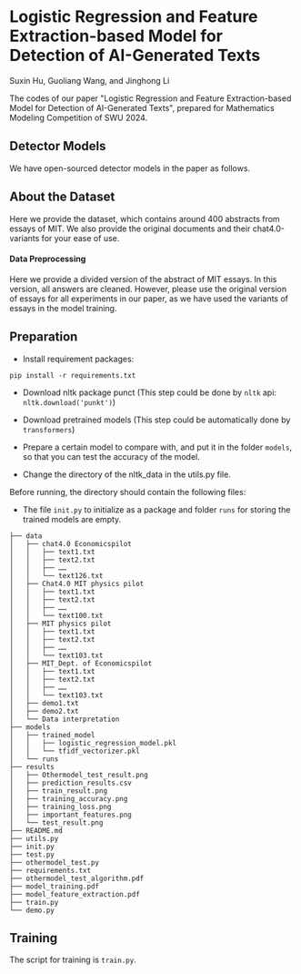 # Logistic Regression and Feature Extraction-based Model for Detection of AI-Generated Texts

Suxin Hu, Guoliang Wang, and Jinghong Li

The codes of our paper "Logistic Regression and Feature Extraction-based Model for Detection of AI-Generated Texts", prepared for Mathematics Modeling Competition of SWU 2024.

## Detector Models

We have open-sourced detector models in the paper as follows.

## About the Dataset

Here we provide the dataset, which contains around 400 abstracts from essays of MIT. We also provide the original documents and their chat4.0-variants for your ease of use. 

#### Data Preprocessing

Here we provide a divided version of the abstract of MIT essays. In this version, all answers are cleaned. However, please use the original version of essays for all experiments in our paper, as we have used the variants of essays in the model training.

##  Preparation

- Install requirement packages:

```shell
pip install -r requirements.txt
```

- Download nltk package punct (This step could be done by ```nltk``` api: ```nltk.download('punkt')```)

- Download pretrained models (This step could be automatically done by ```transformers```)

- Prepare a certain model to compare with, and put it in the folder ```models```, so that you can test the accuracy of the model.

- Change the directory of the nltk_data in the utils.py file.

Before running, the directory should contain the following files:

- The file ```init.py``` to initialize as a package and folder ```runs``` for storing the trained models are empty.

```
├── data
│   ├── chat4.0 Economicspilot
│   │   ├── text1.txt
│   │   ├── text2.txt
│   │   ├── ……
│   │   └── text126.txt
│   ├── Chat4.0 MIT physics pilot
│   │   ├── text1.txt
│   │   ├── text2.txt
│   │   ├── ……
│   │   └── text100.txt
│   ├── MIT physics pilot
│   │   ├── text1.txt
│   │   ├── text2.txt
│   │   ├── ……
│   │   └── text103.txt
│   ├── MIT_Dept. of Economicspilot
│   │   ├── text1.txt
│   │   ├── text2.txt
│   │   ├── ……
│   │   └── text103.txt
│   ├── demo1.txt
│   ├── demo2.txt
│   └── Data interpretation
├── models
│   ├── trained_model
│   │   ├── logistic_regression_model.pkl
│   │   └── tfidf_vectorizer.pkl
│   └── runs
├── results
│   ├── Othermodel_test_result.png
│   ├── prediction_results.csv
│   ├── train_result.png
│   ├── training_accuracy.png
│   ├── training_loss.png
│   ├── important_features.png
│   └── test_result.png
├── README.md
├── utils.py
├── init.py
├── test.py
├── othermodel_test.py
├── requirements.txt
├── othermodel_test_algorithm.pdf
├── model_training.pdf
├── model_feature_extraction.pdf
├── train.py
└── demo.py
```

## Training

The script for training is ```train.py```.



